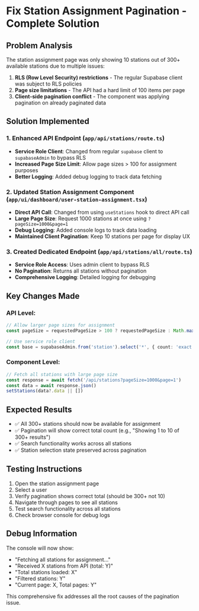 # Fix Station Assignment Pagination - Complete Solution

## Problem Analysis
The station assignment page was only showing 10 stations out of 300+ available stations due to multiple issues:

1. **RLS (Row Level Security) restrictions** - The regular Supabase client was subject to RLS policies
2. **Page size limitations** - The API had a hard limit of 100 items per page
3. **Client-side pagination conflict** - The component was applying pagination on already paginated data

## Solution Implemented

### 1. Enhanced API Endpoint (`app/api/stations/route.ts`)
- **Service Role Client**: Changed from regular `supabase` client to `supabaseAdmin` to bypass RLS
- **Increased Page Size Limit**: Allow page sizes > 100 for assignment purposes
- **Better Logging**: Added debug logging to track data fetching

### 2. Updated Station Assignment Component (`app/ui/dashboard/user-station-assignment.tsx`)
- **Direct API Call**: Changed from using `useStations` hook to direct API call
- **Large Page Size**: Request 1000 stations at once using `?pageSize=1000&page=1`
- **Debug Logging**: Added console logs to track data loading
- **Maintained Client Pagination**: Keep 10 stations per page for display UX

### 3. Created Dedicated Endpoint (`app/api/stations/all/route.ts`)
- **Service Role Access**: Uses admin client to bypass RLS
- **No Pagination**: Returns all stations without pagination
- **Comprehensive Logging**: Detailed logging for debugging

## Key Changes Made

### API Level:
```typescript
// Allow larger page sizes for assignment
const pageSize = requestedPageSize > 100 ? requestedPageSize : Math.max(1, Math.min(100, requestedPageSize))

// Use service role client
const base = supabaseAdmin.from('station').select('*', { count: 'exact' })
```

### Component Level:
```typescript
// Fetch all stations with large page size
const response = await fetch('/api/stations?pageSize=1000&page=1')
const data = await response.json()
setStations(data?.data || [])
```

## Expected Results
- ✅ All 300+ stations should now be available for assignment
- ✅ Pagination will show correct total count (e.g., "Showing 1 to 10 of 300+ results")
- ✅ Search functionality works across all stations
- ✅ Station selection state preserved across pagination

## Testing Instructions
1. Open the station assignment page
2. Select a user
3. Verify pagination shows correct total (should be 300+ not 10)
4. Navigate through pages to see all stations
5. Test search functionality across all stations
6. Check browser console for debug logs

## Debug Information
The console will now show:
- "Fetching all stations for assignment..."
- "Received X stations from API (total: Y)"
- "Total stations loaded: X"
- "Filtered stations: Y"
- "Current page: X, Total pages: Y"

This comprehensive fix addresses all the root causes of the pagination issue.




